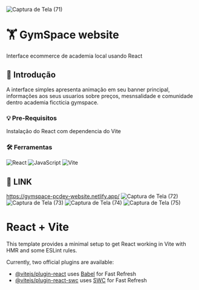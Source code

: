 ![Captura de Tela (71)](https://github.com/PauloAquarius0299/gymspace-website-interface/assets/114706743/94293e79-472a-4fb9-932e-73385764f671)

# 🏋️ GymSpace website 
Interface ecommerce de academia local usando React
## 💪 Introdução 
A interface simples apresenta animação em seu banner principal, informações aos seus usuarios sobre preços, mesnsalidade e comunidade dentro academia ficcticia gymspace.
### 💡 Pre-Requisitos 
Instalação do React com dependencia do Vite
### 🛠️ Ferramentas
![React](https://img.shields.io/badge/react-%2320232a.svg?style=for-the-badge&logo=react&logoColor=%2361DAFB)
![JavaScript](https://img.shields.io/badge/javascript-%23323330.svg?style=for-the-badge&logo=javascript&logoColor=%23F7DF1E)
![Vite](https://img.shields.io/badge/vite-%23646CFF.svg?style=for-the-badge&logo=vite&logoColor=white)
## 🏃 LINK
https://gymspace-pcdev-website.netlify.app/
![Captura de Tela (72)](https://github.com/PauloAquarius0299/gymspace-website-interface/assets/114706743/4096752f-a2b4-4422-a419-11adeb2a29dc)
![Captura de Tela (73)](https://github.com/PauloAquarius0299/gymspace-website-interface/assets/114706743/c7b6dc5d-4894-4058-8b98-7c57e594e582)
![Captura de Tela (74)](https://github.com/PauloAquarius0299/gymspace-website-interface/assets/114706743/bf8ba975-0e5d-4f73-9bda-79bbb53bc2be)
![Captura de Tela (75)](https://github.com/PauloAquarius0299/gymspace-website-interface/assets/114706743/f3b88d95-759a-4aec-9056-d228834bc5fa)

# React + Vite

This template provides a minimal setup to get React working in Vite with HMR and some ESLint rules.

Currently, two official plugins are available:

- [@vitejs/plugin-react](https://github.com/vitejs/vite-plugin-react/blob/main/packages/plugin-react/README.md) uses [Babel](https://babeljs.io/) for Fast Refresh
- [@vitejs/plugin-react-swc](https://github.com/vitejs/vite-plugin-react-swc) uses [SWC](https://swc.rs/) for Fast Refresh
